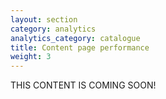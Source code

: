 ```yaml
---
layout: section
category: analytics
analytics_category: catalogue
title: Content page performance
weight: 3
---
```


THIS CONTENT IS COMING SOON!
